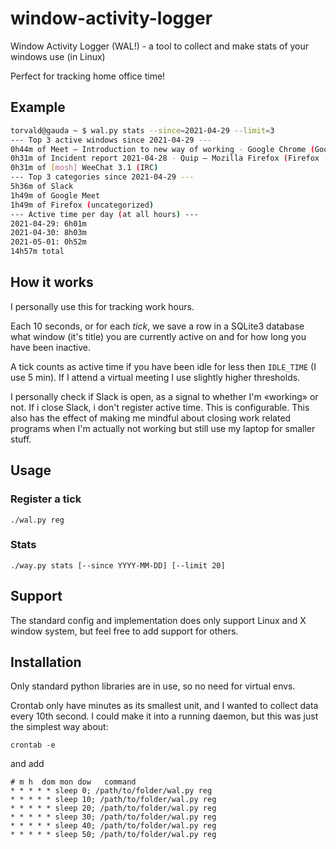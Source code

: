 # window-activity-logger

Window Activity Logger (WAL!) - a tool to collect and make stats of your windows use (in Linux)

Perfect for tracking home office time!

## Example

```bash
torvald@gauda ~ $ wal.py stats --since=2021-04-29 --limit=3
--- Top 3 active windows since 2021-04-29 ---
0h44m of Meet – Introduction to new way of working - Google Chrome (Google Meet)
0h31m of Incident report 2021-04-28 - Quip — Mozilla Firefox (Firefox - Quip)
0h31m of [mosh] WeeChat 3.1 (IRC)
--- Top 3 categories since 2021-04-29 ---
5h36m of Slack
1h49m of Google Meet
1h49m of Firefox (uncategorized)
--- Active time per day (at all hours) ---
2021-04-29: 6h01m
2021-04-30: 8h03m
2021-05-01: 0h52m
14h57m total
```

## How it works

I personally use this for tracking work hours.

Each 10 seconds, or for each _tick_, we save a row in a SQLite3 database what
window (it's title) you are currently active on and for how long you have been
inactive.

A tick counts as active time if you have been idle for less then `IDLE_TIME` (I
use 5 min). If I attend a virtual meeting I use slightly higher thresholds.

I personally check if Slack is open, as a signal to whether I'm «working» or not.
If i close Slack, i don't register active time. This is configurable. This also has
the effect of making me mindful about closing work related programs when I'm
actually not working but still use my laptop for smaller stuff.

## Usage

### Register a tick

    ./wal.py reg

### Stats

    ./way.py stats [--since YYYY-MM-DD] [--limit 20]

## Support

The standard config and implementation does only support Linux and X window
system, but feel free to add support for others.

## Installation

Only standard python libraries are in use, so no need for virtual envs.

Crontab only have minutes as its smallest unit, and I wanted to collect data
every 10th second. I could make it into a running daemon, but this was just the
simplest way about:

    crontab -e

and add

    # m h  dom mon dow   command
    * * * * * sleep 0; /path/to/folder/wal.py reg
    * * * * * sleep 10; /path/to/folder/wal.py reg
    * * * * * sleep 20; /path/to/folder/wal.py reg
    * * * * * sleep 30; /path/to/folder/wal.py reg
    * * * * * sleep 40; /path/to/folder/wal.py reg
    * * * * * sleep 50; /path/to/folder/wal.py reg
